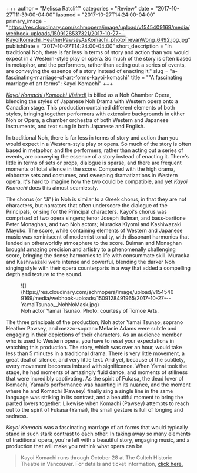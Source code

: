 +++
author = "Melissa Ratcliff"
categories = "Review"
date = "2017-10-27T11:39:00-04:00"
lastmod = "2017-10-27T14:24:00-04:00"
primary_image = "https://res.cloudinary.com/schmopera/image/upload/v1545409169/media/webhook-uploads/1509128537321/2017-10-27---KayoiKomachi_HeatherPawseyAsKomachi_photoTrevanWong_6492.jpg.jpg"
publishDate = "2017-10-27T14:24:00-04:00"
short_description = "In traditional Noh, there is far less in terms of story and action than you would expect in a Western-style play or opera. So much of the story is often based in metaphor, and the performers, rather than acting out a series of events, are conveying the essence of a story instead of enacting it."
slug = "a-fascinating-marriage-of-art-forms-kayoi-komachi"
title = "&quot;A fascinating marriage of art forms&quot;: Kayoi Komachi"
+++

[*Kayoi Komachi* (*Komachi Visited*)](http://www.tomoearts.org/Performances/TomoePerformancesKayoi.htm) is billed as a Noh Chamber Opera, blending the styles of Japanese Noh Drama with Western opera onto a Canadian stage. This production contained different elements of both styles, bringing together performers with extensive backgrounds in either Noh or Opera, a chamber orchestra of both Western and Japanese instruments, and text sung in both Japanese and English. 

In traditional Noh, there is far less in terms of story and action than you would expect in a Western-style play or opera. So much of the story is often based in metaphor, and the performers, rather than acting out a series of events, are conveying the essence of a story instead of enacting it. There's little in terms of sets or props, dialogue is sparse, and there are frequent moments of total silence in the score. Compared with the high drama, elaborate sets and costumes, and sweeping dramatizations in Western opera, it's hard to imagine how the two could be compatible, and yet *Kayoi Komachi* does this almost seamlessly. 

The chorus (or "Ji") in Noh is similar to a Greek chorus, in that they are not characters, but narrators that often underscore the dialogue of the Principals, or sing for the Principal characters. Kayoi's chorus was comprised of two opera singers; tenor Joseph Bulman, and bass-baritone Peter Monaghan, and two Noh actors; Muraoka Kiyomi and Kashiwazaki Mayuko. The score, while containing elements of Western and Japanese music was reminiscent of modernist tonality, with dissonant harmonies that lended an otherworldly atmosphere to the score. Bulman and Monaghan brought amazing precision and artistry to a phenomenally challenging score, bringing the dense harmonies to life with consummate skill. Muraoka and Kashiwazaki were intense and powerful, blending the darker Noh singing style with their opera counterparts in a way that added a compelling depth and texture to the sound. 

<figure data-type="image">
![](https://res.cloudinary.com/schmopera/image/upload/v1545409169/media/webhook-uploads/1509128491965/2017-10-27---YamaiTsunao__NohNoMask.jpg)
<figcaption>Noh actor Yamai Tsunao. Photo: courtesy of Tomoe Arts.</figcaption>
</figure>

The three principals of the production; Noh actor Yamai Tsunao, soprano Heather Pawsey, and mezzo-soprano Melanie Adams were subtle and engaging in their depictions of their characters. As an audience member who is used to Western opera, you have to reset your expectations in watching this production. The story, which was over an hour, would take less than 5 minutes in a traditional drama. There is very little movement, a great deal of silence, and very little text. And yet, because of the subtlety, every movement becomes imbued with significance. When Yamai took the stage, he had moments of amazingly fluid dance, and moments of stillness that were incredibly captivating. As the spirit of Fukasa, the dead lover of Komachi, Yamai's performance was haunting in its nuance, and the moment where he and Komachi (Pawsey) finally sing a single line in the same language was striking in its contrast, and a beautiful moment to bring the parted lovers together. Likewise when Komachi (Pawsey) attempts to reach out to the spirit of Fukasa (Yamai), the small gesture is full of longing and sadness. 

*Kayoi Komachi* was a fascinating marriage of art forms that would typically stand in such stark contrast to each other. In taking away so many elements of traditional opera, you're left with a beautiful story, engaging music, and a production that will make you rethink what opera can be.

>Kayoi Komachi runs through October 28 at The Cultch Historic Theatre in Vancouver. For details and ticket information, [click here.](http://www.tomoearts.org/Performances/TomoePerformancesKayoi.htm)

